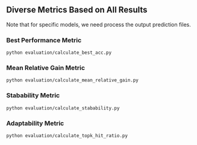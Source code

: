 ## Diverse Metrics Based on All Results

Note that for specific models, we need process the output prediction files.

### Best Performance Metric
```
python evaluation/calculate_best_acc.py
```

### Mean Relative Gain Metric
```
python evaluation/calculate_mean_relative_gain.py
```

### Stabability Metric
```
python evaluation/calculate_stabability.py
```

### Adaptability Metric
```
python evaluation/calculate_topk_hit_ratio.py
```